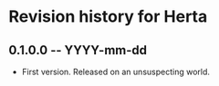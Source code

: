 # Revision history for Herta

## 0.1.0.0 -- YYYY-mm-dd

* First version. Released on an unsuspecting world.
